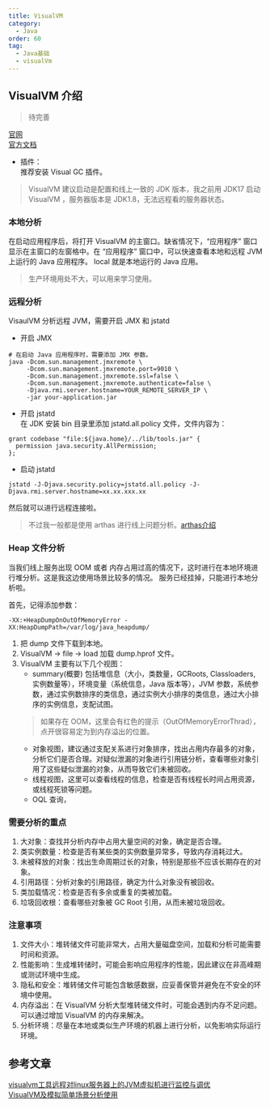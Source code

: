 ```yaml
---
title: VisualVM
category:
  - Java
order: 60
tag:
  - Java基础
  - visualVm
---
```


## VisualVM 介绍
> 待完善

[官网](https://visualvm.github.io/)  
[官方文档](https://visualvm.github.io/documentation.html)  
- 插件：  
推荐安装 Visual GC 插件。

> VisualVM 建议启动是配置和线上一致的 JDK 版本，我之前用 JDK17 启动 VisualVM ，服务器版本是 JDK1.8，无法远程看的服务器状态。

### 本地分析
在启动应用程序后，将打开 VisualVM 的主窗口。缺省情况下，“应用程序” 窗口显示在主窗口的左窗格中。在 “应用程序” 窗口中，可以快速查看本地和远程 JVM 上运行的 Java 应用程序。
local 就是本地运行的 Java 应用。
> 生产环境用处不大，可以用来学习使用。

### 远程分析
VisaulVM 分析远程 JVM，需要开启 JMX 和 jstatd

- 开启 JMX
```shell
# 在启动 Java 应用程序时，需要添加 JMX 参数。
java -Dcom.sun.management.jmxremote \
     -Dcom.sun.management.jmxremote.port=9010 \
     -Dcom.sun.management.jmxremote.ssl=false \
     -Dcom.sun.management.jmxremote.authenticate=false \
     -Djava.rmi.server.hostname=YOUR_REMOTE_SERVER_IP \
     -jar your-application.jar

```

- 开启 jstatd  
在 JDK 安装 bin 目录里添加 jstatd.all.policy 文件，文件内容为：
```shell
grant codebase "file:${java.home}/../lib/tools.jar" {
  permission java.security.AllPermission;
};
```
- 启动 jstatd
```shell
jstatd -J-Djava.security.policy=jstatd.all.policy -J-Djava.rmi.server.hostname=xx.xx.xxx.xx
```
然后就可以进行远程连接啦。

> 不过我一般都是使用 arthas 进行线上问题分析。[arthas介绍](https://opentp.cn/blog/java/Arthas.html)


### Heap 文件分析
当我们线上服务出现 OOM 或者 内存占用过高的情况下，这时进行在本地环境进行堆分析。这是我这边使用场景比较多的情况。
服务已经挂掉，只能进行本地分析啦。

首先，记得添加参数：
```shell
-XX:+HeapDumpOnOutOfMemoryError -XX:HeapDumpPath=/var/log/java_heapdump/
```
1. 把 dump 文件下载到本地。
2. VisualVM -> file -> load 加载 dump.hprof 文件。
3. VisualVM 主要有以下几个视图：
    - summary(概要) 包括堆信息（大小，类数量，GCRoots, Classloaders, 实例数量等），环境变量（系统信息，Java 版本等），JVM 参数，系统参数，通过实例数排序的类信息，通过实例大小排序的类信息，通过大小排序的实例信息，支配试图。
    > 如果存在 OOM，这里会有红色的提示（OutOfMemoryErrorThrad），点开很容易定为到内存溢出的位置。 
    - 对象视图，建议通过支配关系进行对象排序，找出占用内存最多的对象，分析它们是否合理。对疑似泄漏的对象进行引用链分析，查看哪些对象引用了这些疑似泄漏的对象，从而导致它们未被回收。
    - 线程视图，这里可以查看线程的信息，检查是否有线程长时间占用资源，或线程死锁等问题。
    - OQL 查询，


### 需要分析的重点

1. 大对象：查找并分析内存中占用大量空间的对象，确定是否合理。
2. 类实例数量：检查是否有某些类的实例数量异常多，导致内存消耗过大。
3. 未被释放的对象：找出生命周期过长的对象，特别是那些不应该长期存在的对象。
4. 引用路径：分析对象的引用路径，确定为什么对象没有被回收。
5. 类加载情况：检查是否有多余或重复的类被加载。
6. 垃圾回收根：查看哪些对象被 GC Root 引用，从而未被垃圾回收。

### 注意事项

1. 文件大小：堆转储文件可能非常大，占用大量磁盘空间，加载和分析可能需要时间和资源。
2. 性能影响：生成堆转储时，可能会影响应用程序的性能，因此建议在非高峰期或测试环境中生成。
3. 隐私和安全：堆转储文件可能包含敏感数据，应妥善保管并避免在不安全的环境中使用。
4. 内存溢出：在 VisualVM 分析大型堆转储文件时，可能会遇到内存不足问题。可以通过增加 VisualVM 的内存来解决。
5. 分析环境：尽量在本地或类似生产环境的机器上进行分析，以免影响实际运行环境。






## 参考文章
[visualvm工具远程对linux服务器上的JVM虚拟机进行监控与调优](https://www.cnblogs.com/zhujiqian/p/14578878.html)  
[VisualVM及模拟简单场景分析使用](https://juejin.cn/post/7034296284005531662)